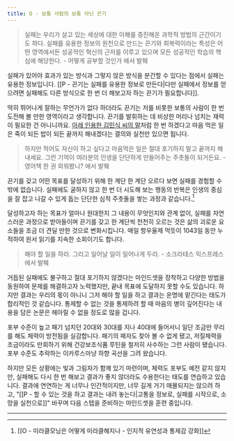 ```yaml
---
title: O - 보통 사람의 보통 아닌 끈기
---
```


>실패는 우리가 살고 있는 세상에 대한 이해를 증진해온 과학적 방법의 근간이기도 하다. 실패를 유용한 정보의 원천으로 만드는 끈기와 회복력이라는 특성은 어떤 영역에서든 성공적인 혁신의 근저를 이루고 있으며 모든 성공적인 학습의 핵심에 해당한다. - 어떻게 공부할 것인가 에서 발췌

실패가 있어야 효과가 있는 방식과 그렇지 않은 방식을 분간할 수 있다는 점에서 실패는 유용한 정보입니다. [[P - 끈기는 실패를 유용한 정보로 만든다|다만 실패에서 정보를 얻으려면 실패해도 다른 방식으로 한 번 더 해보고자 하는 끈기가 필요합니다]]. 

딱히 뛰어나게 잘하는 무언가가 없다 하더라도 끈기는 저를 비롯한 보통의 사람이 한 번 도전해 볼 만한 영역이라고 생각합니다. 끈기를 발휘하는 데 비상한 머리나 넘치는 재력이 필요한 건 아니니까요. [아래 인용한 김민식 씨의 말](https://slowdive14.tistory.com/1299698)처럼 한 번 하겠다고 마음 먹은 일은 죽이 되든 밥이 되든 끝까지 해내겠다는 결의와 실천만 있으면 됩니다.

>하지만 적어도 자신이 하고 싶다고 마음먹은 일은 절대 포기하지 말고 끝까지 해내세요. 그런 기억이 여러분의 인생을 단단하게 만들어주는 주춧돌이 되거든요. - 영어책 한 권 외워봤니? 에서 발췌

끈기를 갖고 어떤 목표를 달성하기 위해 한 계단 한 계단 오르다 보면 실패를 경험할 수밖에 없습니다. 실패에도 굴하지 않고 한 번 더 시도해 보는 행동의 반복은 인생의 중심을 잘 잡고 나갈 수 있게 돕는 단단한 심적 주춧돌을 쌓는 과정과 같습니다.[^1] 

달성하고자 하는 목표가 얼마나 원대한지 그 내용이 무엇인지와 관계 없이, 실패를 자연스러운 과정으로 받아들이며 끈기를 갖고 한 계단씩 천천히 오르는 것은 삶의 괴로운 요소들을 조금 더 견딜 만한 것으로 변화시킵니다. 매일 항우울제 먹듯이 1043일 동안 누적하여 원서 읽기를 지속한 소회이기도 합니다.

>해야 할 일을 하라. 그리고 일어날 일이 일어나게 두라. - 소크라테스 익스프레스 에서 발췌

거듭된 실패에도 불구하고 절대 포기하지 않겠다는 마인드셋을 장착하고 다양한 방법을 동원하여 문제를 해결하고자 노력했지만, 끝내 목표에 도달하지 못할 수도 있습니다.  하지만 결과는 우리의 몫이 아니니 그저 해야 할 일을 하고 결과는 운명에 맡긴다는 태도가 합리적인 것 같습니다. 통제할 수 없는 것을 통제하려 할 때 마음의 병이 깊어진다는 내용을 담은 논문은 헤아릴 수 없을 정도로 많을 겁니다.

포부 수준이 높고 패기 넘치던 20대와 30대를 지나 40대에 들어서니 일단 조금만 무리를 해도 체력이 방전됨을 실감합니다. 패기의 패자도 찾아 볼 수 없게 됐고, 저질체력을 조금이라도 만회하기 위해 건강보조식품 루틴을 철저히 사수하는 그런 사람이 됐습니다. 포부 수준도 추락하는 이카루스마냥 하향 곡선을 그려 왔습니다.

하지만 모든 상황에는 빛과 그림자가 함께 있기 마련이며, 체력도 포부도 예전 같지 않지만, 실패해도 다시 한 번 해보고 결과가 좋지 않더라도 수용한다는 태도를 연습하고 있습니다. 결과에 연연하는 게 너무나 인간적이지만, 너무 길게 거기 매몰되지는 않으려 하고, "[[P - 할 수 있는 것을 하고 결과는 내려 놓는다|고통을 정보로, 실패를 시작으로, 소망을 실천으로]]" 바꾸며 다음 스텝을 준비하는 마인드셋을 훈련 중입니다. 

---

[^1]: [[O - 미라클모닝은 어떻게 미라클해지나 - 인지적 유연성과 통제감 강화]]


